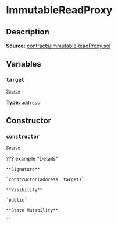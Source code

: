 # ImmutableReadProxy

## Description

**Source:** [contracts/ImmutableReadProxy.sol](https://github.com/Synthetixio/synthetix/tree/v2.83.1/contracts/ImmutableReadProxy.sol)

## Variables

### `target`

<sub>[Source](https://github.com/Synthetixio/synthetix/tree/v2.83.1/contracts/ImmutableReadProxy.sol#L9)</sub>

**Type:** `address`

## Constructor

### `constructor`

<sub>[Source](https://github.com/Synthetixio/synthetix/tree/v2.83.1/contracts/ImmutableReadProxy.sol#L11)</sub>

??? example "Details"

    **Signature**

    `constructor(address _target)`

    **Visibility**

    `public`

    **State Mutability**

    ``
